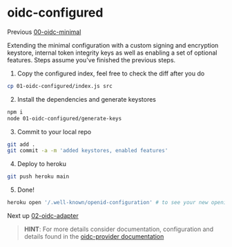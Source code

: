 # oidc-configured

Previous [00-oidc-minimal](../00-oidc-minimal/README.md)

Extending the minimal configuration with a custom signing and encryption keystore, internal
token integrity keys as well as enabling a set of optional features. Steps assume you've finished
the previous steps.

1) Copy the configured index, feel free to check the diff after you do  
```bash
cp 01-oidc-configured/index.js src
```

2) Install the dependencies and generate keystores  
```bash
npm i
node 01-oidc-configured/generate-keys
```

3) Commit to your local repo  
```bash
git add .
git commit -a -m 'added keystores, enabled features'
```

4) Deploy to heroku  
```bash
git push heroku main
```

5) Done!  
```bash
heroku open '/.well-known/openid-configuration' # to see your new openid-configuration, now much with much more content
```

Next up [02-oidc-adapter](../02-oidc-adapter/README.md)

> **HINT**: For more details consider documentation, configuration and details found in the [oidc-provider documentation](https://github.com/panva/node-oidc-provider)
